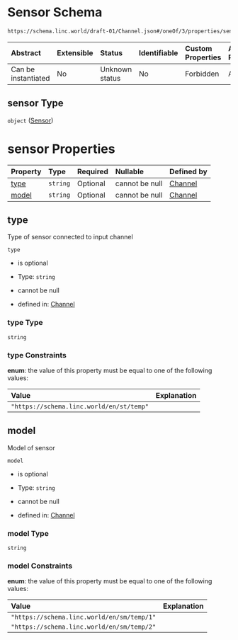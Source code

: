 # Sensor Schema

```txt
https://schema.linc.world/draft-01/Channel.json#/oneOf/3/properties/sensor
```



| Abstract            | Extensible | Status         | Identifiable | Custom Properties | Additional Properties | Access Restrictions | Defined In                                           |
| :------------------ | :--------- | :------------- | :----------- | :---------------- | :-------------------- | :------------------ | :--------------------------------------------------- |
| Can be instantiated | No         | Unknown status | No           | Forbidden         | Allowed               | none                | [Channel.json*](Channel.json "open original schema") |

## sensor Type

`object` ([Sensor](channel-oneof-channel-with-temperature-sensor-properties-sensor.md))

# sensor Properties

| Property        | Type     | Required | Nullable       | Defined by                                                                                                                                                                                   |
| :-------------- | :------- | :------- | :------------- | :------------------------------------------------------------------------------------------------------------------------------------------------------------------------------------------- |
| [type](#type)   | `string` | Optional | cannot be null | [Channel](channel-oneof-channel-with-temperature-sensor-properties-sensor-properties-type.md "https://schema.linc.world/draft-01/Channel.json#/oneOf/3/properties/sensor/properties/type")   |
| [model](#model) | `string` | Optional | cannot be null | [Channel](channel-oneof-channel-with-temperature-sensor-properties-sensor-properties-model.md "https://schema.linc.world/draft-01/Channel.json#/oneOf/3/properties/sensor/properties/model") |

## type

Type of sensor connected to input channel

`type`

*   is optional

*   Type: `string`

*   cannot be null

*   defined in: [Channel](channel-oneof-channel-with-temperature-sensor-properties-sensor-properties-type.md "https://schema.linc.world/draft-01/Channel.json#/oneOf/3/properties/sensor/properties/type")

### type Type

`string`

### type Constraints

**enum**: the value of this property must be equal to one of the following values:

| Value                                    | Explanation |
| :--------------------------------------- | :---------- |
| `"https://schema.linc.world/en/st/temp"` |             |

## model

Model of sensor

`model`

*   is optional

*   Type: `string`

*   cannot be null

*   defined in: [Channel](channel-oneof-channel-with-temperature-sensor-properties-sensor-properties-model.md "https://schema.linc.world/draft-01/Channel.json#/oneOf/3/properties/sensor/properties/model")

### model Type

`string`

### model Constraints

**enum**: the value of this property must be equal to one of the following values:

| Value                                      | Explanation |
| :----------------------------------------- | :---------- |
| `"https://schema.linc.world/en/sm/temp/1"` |             |
| `"https://schema.linc.world/en/sm/temp/2"` |             |
